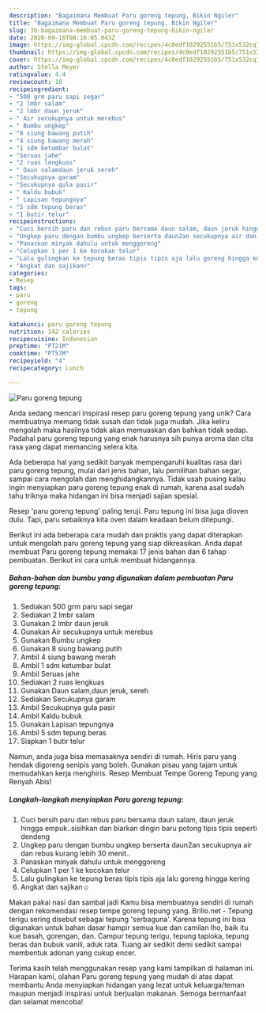 ```yaml
---
description: "Bagaimana Membuat Paru goreng tepung, Bikin Ngiler"
title: "Bagaimana Membuat Paru goreng tepung, Bikin Ngiler"
slug: 36-bagaimana-membuat-paru-goreng-tepung-bikin-ngiler
date: 2020-09-16T00:16:05.043Z
image: https://img-global.cpcdn.com/recipes/4c0edf10292551b5/751x532cq70/paru-goreng-tepung-foto-resep-utama.jpg
thumbnail: https://img-global.cpcdn.com/recipes/4c0edf10292551b5/751x532cq70/paru-goreng-tepung-foto-resep-utama.jpg
cover: https://img-global.cpcdn.com/recipes/4c0edf10292551b5/751x532cq70/paru-goreng-tepung-foto-resep-utama.jpg
author: Stella Meyer
ratingvalue: 4.4
reviewcount: 10
recipeingredient:
- "500 grm paru sapi segar"
- "2 lmbr salam"
- "2 lmbr daun jeruk"
- " Air secukupnya untuk merebus"
- " Bumbu ungkep"
- "8 siung bawang putih"
- "4 siung bawang merah"
- "1 sdm ketumbar bulat"
- "Seruas jahe"
- "2 ruas lengkuas"
- " Daun salamdaun jeruk sereh"
- "Secukupnya garam"
- "Secukupnya gula pasir"
- " Kaldu bubuk"
- " Lapisan tepungnya"
- "5 sdm tepung beras"
- "1 butir telur"
recipeinstructions:
- "Cuci bersih paru dan rebus paru bersama daun salam, daun jeruk hingga empuk..sisihkan dan biarkan dingin baru potong tipis tipis seperti dendeng"
- "Ungkep paru dengan bumbu ungkep berserta daun2an secukupnya air dan rebus kurang lebih 30 menit.."
- "Panaskan minyak dahulu untuk menggoreng"
- "Celupkan 1 per 1 ke kocokan telur"
- "Lalu gulingkan ke tepung beras tipis tipis aja lalu goreng hingga kering"
- "Angkat dan sajikan☺️"
categories:
- Resep
tags:
- paru
- goreng
- tepung

katakunci: paru goreng tepung 
nutrition: 142 calories
recipecuisine: Indonesian
preptime: "PT21M"
cooktime: "PT57M"
recipeyield: "4"
recipecategory: Lunch

---
```



![Paru goreng tepung](https://img-global.cpcdn.com/recipes/4c0edf10292551b5/751x532cq70/paru-goreng-tepung-foto-resep-utama.jpg)

Anda sedang mencari inspirasi resep paru goreng tepung yang unik? Cara membuatnya memang tidak susah dan tidak juga mudah. Jika keliru mengolah maka hasilnya tidak akan memuaskan dan bahkan tidak sedap. Padahal paru goreng tepung yang enak harusnya sih punya aroma dan cita rasa yang dapat memancing selera kita.

Ada beberapa hal yang sedikit banyak mempengaruhi kualitas rasa dari paru goreng tepung, mulai dari jenis bahan, lalu pemilihan bahan segar, sampai cara mengolah dan menghidangkannya. Tidak usah pusing kalau ingin menyiapkan paru goreng tepung enak di rumah, karena asal sudah tahu triknya maka hidangan ini bisa menjadi sajian spesial.

Resep &#39;paru goreng tepung&#39; paling teruji. Paru tepung ini bisa juga dioven dulu. Tapi, paru sebaiknya kita oven dalam keadaan belum ditepungi.


Berikut ini ada beberapa cara mudah dan praktis yang dapat diterapkan untuk mengolah paru goreng tepung yang siap dikreasikan. Anda dapat membuat Paru goreng tepung memakai 17 jenis bahan dan 6 tahap pembuatan. Berikut ini cara untuk membuat hidangannya.

<!--inarticleads1-->

##### Bahan-bahan dan bumbu yang digunakan dalam pembuatan Paru goreng tepung:

1. Sediakan 500 grm paru sapi segar
1. Sediakan 2 lmbr salam
1. Gunakan 2 lmbr daun jeruk
1. Gunakan  Air secukupnya untuk merebus
1. Gunakan  Bumbu ungkep
1. Gunakan 8 siung bawang putih
1. Ambil 4 siung bawang merah
1. Ambil 1 sdm ketumbar bulat
1. Ambil Seruas jahe
1. Sediakan 2 ruas lengkuas
1. Gunakan  Daun salam,daun jeruk, sereh
1. Sediakan Secukupnya garam
1. Ambil Secukupnya gula pasir
1. Ambil  Kaldu bubuk
1. Gunakan  Lapisan tepungnya
1. Ambil 5 sdm tepung beras
1. Siapkan 1 butir telur


Namun, anda juga bisa memasaknya sendiri di rumah. Hiris paru yang hendak digoreng senipis yang boleh. Gunakan pisau yang tajam untuk memudahkan kerja menghiris. Resep Membuat Tempe Goreng Tepung yang Renyah Abis! 

<!--inarticleads2-->

##### Langkah-langkah menyiapkan Paru goreng tepung:

1. Cuci bersih paru dan rebus paru bersama daun salam, daun jeruk hingga empuk..sisihkan dan biarkan dingin baru potong tipis tipis seperti dendeng
1. Ungkep paru dengan bumbu ungkep berserta daun2an secukupnya air dan rebus kurang lebih 30 menit..
1. Panaskan minyak dahulu untuk menggoreng
1. Celupkan 1 per 1 ke kocokan telur
1. Lalu gulingkan ke tepung beras tipis tipis aja lalu goreng hingga kering
1. Angkat dan sajikan☺️


Makan pakai nasi dan sambal jadi Kamu bisa membuatnya sendiri di rumah dengan rekomendasi resep tempe goreng tepung yang. Brilio.net - Tepung terigu sering disebut sebagai tepung &#39;serbaguna&#39;. Karena tepung ini bisa digunakan untuk bahan dasar hampir semua kue dan camilan lho, baik itu kue basah, gorengan, dan. Campur tepung terigu, tepung tapioka, tepung beras dan bubuk vanili, aduk rata. Tuang air sedikit demi sedikit sampai membentuk adonan yang cukup encer. 

Terima kasih telah menggunakan resep yang kami tampilkan di halaman ini. Harapan kami, olahan Paru goreng tepung yang mudah di atas dapat membantu Anda menyiapkan hidangan yang lezat untuk keluarga/teman maupun menjadi inspirasi untuk berjualan makanan. Semoga bermanfaat dan selamat mencoba!
